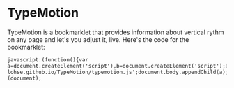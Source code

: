 # TypeMotion

TypeMotion is a bookmarklet that provides information about vertical rythm on any page and let's you adjust it, live. Here's the code for the bookmarklet:

```
javascript:(function(){var a=document.createElement('script'),b=document.createElement('script');a.src='https://ajax.googleapis.com/ajax/libs/jquery/1.10.2/jquery.min.js';b.src='http://y-lohse.github.io/TypeMotion/typemotion.js';document.body.appendChild(a);document.body.appendChild(b);})(document);
```